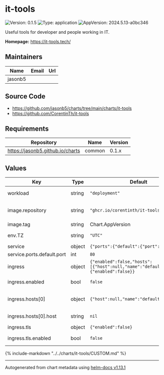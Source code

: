 # it-tools

![Version: 0.1.5](https://img.shields.io/badge/Version-0.1.5-informational?style=flat-square) ![Type: application](https://img.shields.io/badge/Type-application-informational?style=flat-square) ![AppVersion: 2024.5.13-a0bc346](https://img.shields.io/badge/AppVersion-2024.5.13--a0bc346-informational?style=flat-square)

Useful tools for developer and people working in IT.

**Homepage:** <https://it-tools.tech/>

## Maintainers

| Name | Email | Url |
| ---- | ------ | --- |
| jasonb5 |  |  |

## Source Code

* <https://github.com/jasonb5/charts/tree/main/charts/it-tools>
* <https://github.com/CorentinTh/it-tools>

## Requirements

| Repository | Name | Version |
|------------|------|---------|
| https://jasonb5.github.io/charts | common | 0.1.x |

## Values

| Key | Type | Default | Description |
|-----|------|---------|-------------|
| workload | string | `"deployment"` | The default [workload](https://jasonb5.github.io/charts/site/guide/common-library/#workload) type |
| image.repository | string | `"ghcr.io/corentinth/it-tools"` | Container image repository |
| image.tag | string | Chart.AppVersion | Image tag |
| env.TZ | string | `"UTC"` | Set the timezone |
| service | object | `{"ports":{"default":{"port":80}}}` | [Service](https://jasonb5.github.io/charts/site/guide/common-library/#service) |
| service.ports.default.port | int | `80` | Default port |
| ingress | object | `{"enabled":false,"hosts":[{"host":null,"name":"default"}],"tls":{"enabled":false}}` | [Ingress](https://jasonb5.github.io/charts/site/guide/common-library/#ingress) |
| ingress.enabled | bool | `false` | Enable/disable ingress |
| ingress.hosts[0] | object | `{"host":null,"name":"default"}` | Reference default service |
| ingress.hosts[0].host | string | `nil` | Ingress hostname |
| ingress.tls | object | `{"enabled":false}` | [TLS](https://jasonb5.github.io/charts/site/guide/common-library/#tls) |
| ingress.tls.enabled | bool | `false` | Enable/disable tls |

{%
include-markdown "../../charts/it-tools/CUSTOM.md"
%}

----------------------------------------------
Autogenerated from chart metadata using [helm-docs v1.13.1](https://github.com/norwoodj/helm-docs/releases/v1.13.1)
